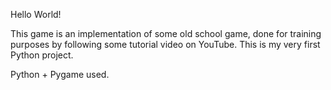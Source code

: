 Hello World!

This game is an implementation of some old school game, 
done for training purposes by following some tutorial
video on YouTube. This is my very first Python project.


Python + Pygame used.

